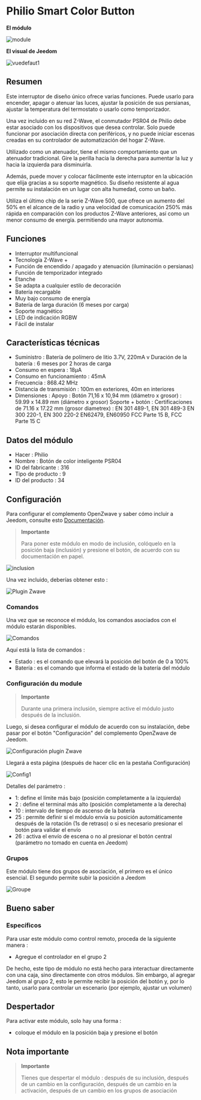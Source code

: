 # Philio Smart Color Button

**El módulo**

![module](images/philio.psr04/module.jpg)

**El visual de Jeedom**

![vuedefaut1](images/philio.psr04/vuedefaut1.jpg)

## Resumen

Este interruptor de diseño único ofrece varias funciones. Puede usarlo para encender, apagar o atenuar las luces, ajustar la posición de sus persianas, ajustar la temperatura del termostato o usarlo como temporizador.

Una vez incluido en su red Z-Wave, el conmutador PSR04 de Philio debe estar asociado con los dispositivos que desea controlar. Solo puede funcionar por asociación directa con periféricos, y no puede iniciar escenas creadas en su controlador de automatización del hogar Z-Wave.

Utilizado como un atenuador, tiene el mismo comportamiento que un atenuador tradicional. Gire la perilla hacia la derecha para aumentar la luz y hacia la izquierda para disminuirla.

Además, puede mover y colocar fácilmente este interruptor en la ubicación que elija gracias a su soporte magnético. Su diseño resistente al agua permite su instalación en un lugar con alta humedad, como un baño.

Utiliza el último chip de la serie Z-Wave 500, que ofrece un aumento del 50% en el alcance de la radio y una velocidad de comunicación 250% más rápida en comparación con los productos Z-Wave anteriores, así como un menor consumo de energía. permitiendo una mayor autonomía.

## Funciones

-   Interruptor multifuncional
-   Tecnología Z-Wave +
-   Función de encendido / apagado y atenuación (iluminación o persianas)
-   Función de temporizador integrado
-   Etanche
-   Se adapta a cualquier estilo de decoración
-   Batería recargable
-   Muy bajo consumo de energía
-   Batería de larga duración (6 meses por carga)
-   Soporte magnético
-   LED de indicación RGBW
-   Fácil de instalar

## Características técnicas

-   Suministro : Batería de polímero de litio 3.7V, 220mA v Duración de la batería : 6 meses por 2 horas de carga
-   Consumo en espera : 18µA
-   Consumo en funcionamiento : 45mA
-   Frecuencia : 868.42 MHz
-   Distancia de transmisión : 100m en exteriores, 40m en interiores
-   Dimensiones : Apoyo : Botón 71,16 x 10,94 mm (diámetro x grosor) : 59.99 x 14.89 mm (diámetro x grosor) Soporte + botón : Certificaciones de 71.16 x 17.22 mm (grosor diametrex) : EN 301 489-1, EN 301 489-3 EN 300 220-1, EN 300 220-2 EN62479, EN60950 FCC Parte 15 B, FCC Parte 15 C

## Datos del módulo

-   Hacer : Philio
-   Nombre : Botón de color inteligente PSR04
-   ID del fabricante : 316
-   Tipo de producto : 9
-   ID del producto : 34

## Configuración

Para configurar el complemento OpenZwave y saber cómo incluir a Jeedom, consulte esto [Documentación](https://doc.jeedom.com/es_ES/plugins/automation%20protocol/openzwave/).

> **Importante**
>
> Para poner este módulo en modo de inclusión, colóquelo en la posición baja (inclusión) y presione el botón, de acuerdo con su documentación en papel.

![inclusion](images/philio.psr04/inclusion.jpg)

Una vez incluido, deberías obtener esto :

![Plugin Zwave](images/philio.psr04/information.jpg)

### Comandos

Una vez que se reconoce el módulo, los comandos asociados con el módulo estarán disponibles.

![Comandos](images/philio.psr04/commandes.jpg)

Aquí está la lista de comandos :

-   Estado : es el comando que elevará la posición del botón de 0 a 100%
-   Batería : es el comando que informa el estado de la batería del módulo

### Configuración du module

> **Importante**
>
> Durante una primera inclusión, siempre active el módulo justo después de la inclusión.

Luego, si desea configurar el módulo de acuerdo con su instalación, debe pasar por el botón "Configuración" del complemento OpenZwave de Jeedom.

![Configuración plugin Zwave](images/plugin/bouton_configuration.jpg)

Llegará a esta página (después de hacer clic en la pestaña Configuración)

![Config1](images/philio.psr04/config1.jpg)

Detalles del parámetro :

-   1: define el límite más bajo (posición completamente a la izquierda)
-   2 : define el terminal más alto (posición completamente a la derecha)
-   10 : intervalo de tiempo de ascenso de la batería
-   25 : permite definir si el módulo envía su posición automáticamente después de la rotación (1s de retraso) o si es necesario presionar el botón para validar el envío
-   26 : activa el envío de escena o no al presionar el botón central (parámetro no tomado en cuenta en Jeedom)

### Grupos

Este módulo tiene dos grupos de asociación, el primero es el único esencial. El segundo permite subir la posición a Jeedom

![Groupe](images/philio.psr04/groupe.jpg)

## Bueno saber

### Específicos

Para usar este módulo como control remoto, proceda de la siguiente manera :

-   Agregue el controlador en el grupo 2

De hecho, este tipo de módulo no está hecho para interactuar directamente con una caja, sino directamente con otros módulos. Sin embargo, al agregar Jeedom al grupo 2, esto le permite recibir la posición del botón y, por lo tanto, usarlo para controlar un escenario (por ejemplo, ajustar un volumen)

## Despertador

Para activar este módulo, solo hay una forma :

-   coloque el módulo en la posición baja y presione el botón

## Nota importante

> **Importante**
>
> Tienes que despertar el módulo : después de su inclusión, después de un cambio en la configuración, después de un cambio en la activación, después de un cambio en los grupos de asociación
